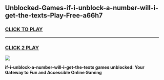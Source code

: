 
## Unblocked-Games-if-i-unblock-a-number-will-i-get-the-texts-Play-Free-a66h7
<h3>
<a href="https://premium76.site?title=if-i-unblock-a-number-will-i-get-the-texts&ref=10A">CLICK TO PLAY</a></h3>
<hr>

<h3>
<a href="https://premium76.site?title=if-i-unblock-a-number-will-i-get-the-texts&ref=10A">CLICK 2 PLAY</a>
  
</h3>

<a href="https://premium76.site?title=if-i-unblock-a-number-will-i-get-the-texts&ref=10A"><img src="https://clearcache.store/games.png"></a>


**if-i-unblock-a-number-will-i-get-the-texts games unblocked: Your Gateway to Fun and Accessible Online Gaming**
